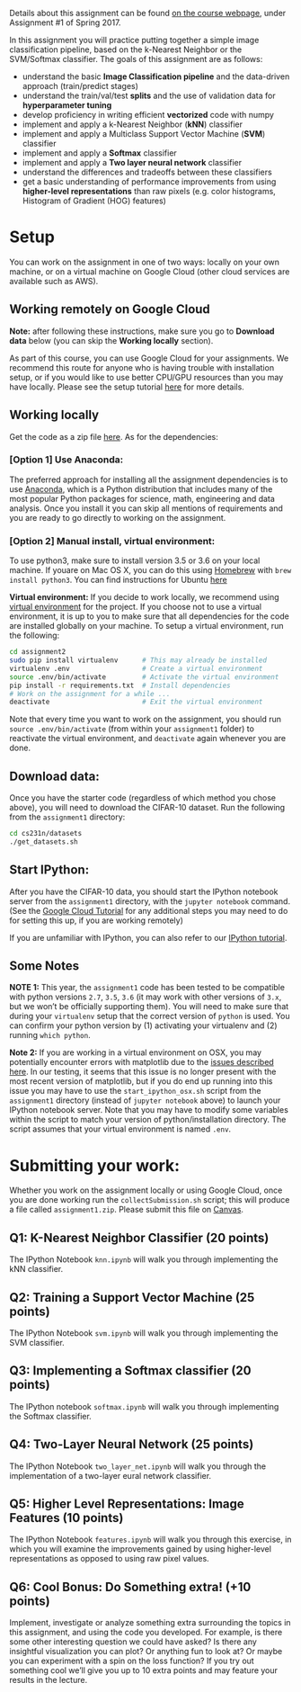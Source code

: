 Details about this assignment can be found [on the course webpage](http://cs231n.github.io/), under Assignment #1 of Spring 2017.

In this assignment you will practice putting together a simple image classification pipeline, based on the k-Nearest Neighbor or the SVM/Softmax classifier. The goals of this assignment are as follows:

- understand the basic **Image Classification pipeline** and the data-driven approach (train/predict stages)
- understand the train/val/test **splits** and the use of validation data for **hyperparameter tuning**
- develop proficiency in writing efficient **vectorized** code with numpy
- implement and apply a k-Nearest Neighbor (**kNN**) classifier
- implement and apply a Multiclass Support Vector Machine (**SVM**) classifier
- implement and apply a **Softmax** classifier
- implement and apply a **Two layer neural network** classifier
- understand the differences and tradeoffs between these classifiers
- get a basic understanding of performance improvements from using **higher-level representations** than raw pixels (e.g. color histograms, Histogram of Gradient (HOG) features)

# Setup
You can work on the assignment in one of two ways: locally on your own machine, or on a virtual machine on Google Cloud (other cloud services are available such as AWS).

## Working remotely on Google Cloud
**Note:** after following these instructions, make sure you go to **Download data** below (you can skip the **Working locally** section).

As part of this course, you can use Google Cloud for your assignments. We recommend this route for anyone who is having trouble with installation setup, or if you would like to use better CPU/GPU resources than you may have locally. Please see the setup tutorial [here](http://cs231n.github.io/gce-tutorial/) for more details.

## Working locally
Get the code as a zip file [here](http://cs231n.stanford.edu/assignments/2017/spring1617_assignment1.zip). As for the dependencies:

### [Option 1] Use Anaconda:
The preferred approach for installing all the assignment dependencies is to use
[Anaconda](https://www.continuum.io/downloads), which is a Python distribution that includes many of the most popular Python packages for science, math, engineering and data analysis. Once you install it you can skip all mentions of requirements and you are ready to go directly to working on the assignment.

### [Option 2] Manual install, virtual environment:
To use python3, make sure to install version 3.5 or 3.6 on your local machine. If youare on Mac OS X, you can do this using [Homebrew](https://brew.sh/) with `brew install python3`. You can find instructions for Ubuntu
[here](https://www.digitalocean.com/community/tutorials/how-to-install-python-3-and-set-up-a-local-programming-environment-on-ubuntu-16-04)

**Virtual environment:** If you decide to work locally, we recommend using
[virtual environment](http://docs.python-guide.org/en/latest/dev/virtualenvs/) for the project. If you choose not to use a virtual environment, it is up to you to make sure that all dependencies for the code are installed globally on your machine. To setup a virtual environment, run the following:

```bash
cd assignment2
sudo pip install virtualenv      # This may already be installed
virtualenv .env                  # Create a virtual environment
source .env/bin/activate         # Activate the virtual environment
pip install -r requirements.txt  # Install dependencies
# Work on the assignment for a while ...
deactivate                       # Exit the virtual environment
```
Note that every time you want to work on the assignment, you should run `source .env/bin/activate` (from within your `assignment1` folder) to reactivate the virtual environment, and `deactivate` again whenever you are done.

## Download data:
Once you have the starter code (regardless of which method you chose above), you will need to download the CIFAR-10 dataset. Run the following from the `assignment1` directory:

```bash
cd cs231n/datasets
./get_datasets.sh
```

## Start IPython:
After you have the CIFAR-10 data, you should start the IPython notebook server from the `assignment1` directory, with the `jupyter notebook` command. (See the [Google Cloud Tutorial](http://cs231n.github.io/gce-tutorial/) for any additional steps you may need to do for setting this up, if you are working remotely)

If you are unfamiliar with IPython, you can also refer to our [IPython tutorial](http://cs231n.github.io/ipython-tutorial).

## Some Notes
**NOTE 1:** This year, the `assignment1` code has been tested to be compatible with python versions `2.7`, `3.5`, `3.6` (it may work with other versions of `3.x`, but we won’t be officially supporting them). You will need to make sure that during your `virtualenv` setup that the correct version of `python` is used. You can confirm your python version by (1) activating your virtualenv and (2) running `which python`.

**Note 2:** If you are working in a virtual environment on OSX, you may potentially encounter errors with matplotlib due to the [issues described here](http://matplotlib.org/faq/virtualenv_faq.html). In our testing, it seems that this issue is no longer present with the most recent version of matplotlib, but if you do end up running into this issue you may have to use the `start_ipython_osx.sh` script from the `assignment1` directory (instead of `jupyter notebook` above) to launch your IPython notebook server. Note that you may have to modify some variables within the script to match your version of python/installation directory. The script assumes that your virtual environment is named `.env`.

# Submitting your work:
Whether you work on the assignment locally or using Google Cloud, once you are done working run the `collectSubmission.sh` script; this will produce a file called `assignment1.zip`. Please submit this file on
[Canvas](https://canvas.stanford.edu/courses/66461/).

## Q1: K-Nearest Neighbor Classifier (20 points)
The IPython Notebook `knn.ipynb` will walk you through implementing the kNN classifier.

## Q2: Training a Support Vector Machine (25 points)
The IPython Notebook `svm.ipynb` will walk you through implementing the SVM classifier.

## Q3: Implementing a Softmax classifier (20 points)
The IPython notebook `softmax.ipynb` will walk you through implementing the Softmax classifier.

## Q4: Two-Layer Neural Network (25 points)
The IPython Notebook `two_layer_net.ipynb` will walk you through the implementation of a two-layer eural network classifier.

## Q5: Higher Level Representations: Image Features (10 points)
The IPython Notebook `features.ipynb` will walk you through this exercise, in which you will examine the improvements gained by using higher-level representations as opposed to using raw pixel values.

## Q6: Cool Bonus: Do Something extra! (+10 points)
Implement, investigate or analyze something extra surrounding the topics in this assignment, and using the code you developed. For example, is there some other interesting question we could have asked? Is there any insightful visualization you can plot? Or anything fun to look at? Or maybe you can experiment with a spin on the loss function? If you try out something cool we’ll give you up to 10 extra points and may feature your results in the lecture.
